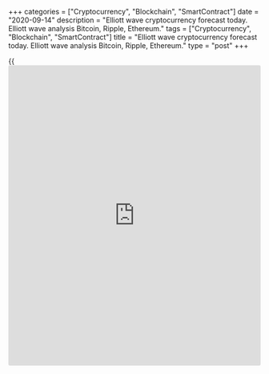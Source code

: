 +++
categories = ["Cryptocurrency", "Blockchain", "SmartContract"]
date = "2020-09-14"
description = "Elliott wave cryptocurrency forecast today. Elliott wave analysis Bitcoin, Ripple, Ethereum."
tags = ["Cryptocurrency", "Blockchain", "SmartContract"]
title = "Elliott wave cryptocurrency forecast today. Elliott wave analysis Bitcoin, Ripple, Ethereum."
type = "post"
+++

{{<iframe id="large-banner" src="https://www.bounty.group/#slide=21.0" width="100%" height="600" scrolling="no" style="border: 0px solid rgb(216, 221, 230); border-radius: 3px;">}}

2020-09-14

2020-09-14

Elliott wave [daily](https://www.fintecher.org/2020/03/03/forex-trading-daily-strategy/) forecast for Bitcoin, Ripple and EthereumRoman Onegin

##  **Elliott wave forecast for BTCUSD, ETHUSD, XRPUSD for today**

###  **Elliott wave[BTCUSD][1] analysis**

The BTCUSD market if forming a large down double zigzag [W]-[X]-[Y]. The
first leg of this double zigzag, wave [W], is now developing. It is a
simple bearish zigzag (A)-(B)-(C), where the sub-waves (A) and (B) have
completed, and the final impulse wave (C) is now forming. The corrective
wave 4 must have completed as a double zigzag of a smaller degree. There
is now should be developing the final impulse wave 5. The price should
continue declining in this impulse to a level of 9700. Next, the price
should turn up and start rising in the linking wave [X] towards a level
of 10900.

* * *

###  **Elliott wave[XRPUSD][2] analysis**

The XRPUSD market is forming the down impulse wave (A), which is the
beginning of the bearish zigzag of a larger degree. There is now forming
the middle part of the (A) wave, impulse 3. Impulse 3 is composed of the
sub-waves [1]-[2]-[3]-[4]-[5]. The deep correction [4] seems to have
completed as a triple zigzag. Then, wave [5] has started. The price
should be declining in the final leg of impulse 3 over the next few
days. Next, the price could rise a little in correction [4]. Next, the
price should resume declining in wave 5 to a level of 0.188. An
approximate trajectory of the Ripple future price trend is outlined in
the chart.

* * *

###  **Elliott wave[ETHUSD][3] analysis**

The ETHUSD market is forming the down zigzag, with the bearish impulse
wave A developing inside. Wave A is composed of the sub-waves
[1]-[2]-[3]-[4]-[5]. The corrective wave [4] should have completed as a
simple zigzag (a)-(b)-(c). Next, the market has started falling in the
impulse wave [5]. The price should be declining towards a level of
300.00. Next, there could start a new uptrend as it is outlined in the
chart.

* * *

P.S. Did you like my article? Share it in social networks: it will be
the best “thank you" :)

Ask me questions and comment below. I’ll be glad to answer your
questions and give necessary explanations.

 **Useful links:**

  * I recommend trying to trade with a reliable broker [here][4]. The system allows you to trade by yourself or copy successful traders from all across the globe.
  * Use my promo-code BLOG for getting deposit bonus 50% on LiteForex platform. Just enter this code in the appropriate field while [depositing][5] your trading account.
  * Telegram channel with high-quality analytics, Forex reviews, training articles, and other useful things for traders <t.me/liteforex>

The content of this article reflects the author’s opinion and does not
necessarily reflect the official position of LiteForex. The material
published on this page is provided for informational purposes only and
should not be considered as the provision of investment advice for the
purposes of Directive 2004/39/EC.

Rate this article:

{{value}}

( {{count}} {{title}} )

   1. my.liteforex.com/trading/chart?symbol=BTCUSD
   2. my.liteforex.com/trading/chart?symbol=XRPUSD
   3. my.liteforex.com/trading/chart?symbol=ETHUSD
   4. my.liteforex.com/?category=analysts-opinions&slug=elliott-wave-[daily](https://www.fintecher.org/2020/03/03/forex-trading-daily-strategy/)-forecast-for-[bitcoin](https://www.letsplayfx.com/blog/forex-for-bitcoin/)-ripple-and-[Ethereum](https://www.playgroundfx.com/blog/the-creator-of-ethereum/)-2020-09-14&openPopup=%2Fregistration%2Fpopup&utm_source=blog&utm_medium=article&utm_campaign=bonus
   5. my.liteforex.com/deposit/?category=analysts-opinions&slug=elliott-wave-[daily](https://www.fintecher.org/2020/03/03/forex-trading-daily-strategy/)-forecast-for-[bitcoin](https://www.letsplayfx.com/blog/forex-for-bitcoin/)-ripple-and-[Ethereum](https://www.playgroundfx.com/blog/the-creator-of-ethereum/)-2020-09-14&promo_code=BLOG&utm_source=blog&utm_medium=article&utm_campaign=bonus